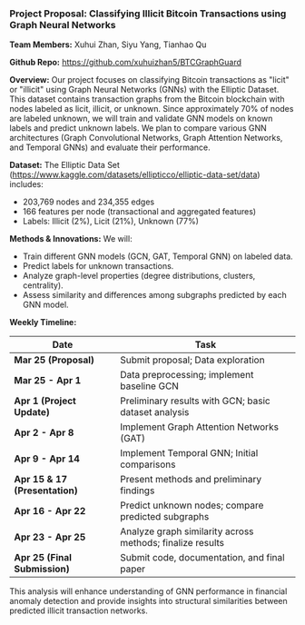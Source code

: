 ### Project Proposal: Classifying Illicit Bitcoin Transactions using Graph Neural Networks

**Team Members:** Xuhui Zhan, Siyu Yang, Tianhao Qu

**Github Repo:** https://github.com/xuhuizhan5/BTCGraphGuard

**Overview:**
Our project focuses on classifying Bitcoin transactions as "licit" or "illicit" using Graph Neural Networks (GNNs) with the Elliptic Dataset. This dataset contains transaction graphs from the Bitcoin blockchain with nodes labeled as licit, illicit, or unknown. Since approximately 70% of nodes are labeled unknown, we will train and validate GNN models on known labels and predict unknown labels. We plan to compare various GNN architectures (Graph Convolutional Networks, Graph Attention Networks, and Temporal GNNs) and evaluate their performance.

**Dataset:**
The Elliptic Data Set (https://www.kaggle.com/datasets/ellipticco/elliptic-data-set/data) includes:

- 203,769 nodes and 234,355 edges
- 166 features per node (transactional and aggregated features)
- Labels: Illicit (2%), Licit (21%), Unknown (77%)

**Methods & Innovations:**
We will:

- Train different GNN models (GCN, GAT, Temporal GNN) on labeled data.
- Predict labels for unknown transactions.
- Analyze graph-level properties (degree distributions, clusters, centrality).
- Assess similarity and differences among subgraphs predicted by each GNN model.

**Weekly Timeline:**

| Date                                 | Task                                                      |
| ------------------------------------ | --------------------------------------------------------- |
| **Mar 25 (Proposal)**          | Submit proposal; Data exploration                         |
| **Mar 25 - Apr 1**             | Data preprocessing; implement baseline GCN                |
| **Apr 1 (Project Update)**     | Preliminary results with GCN; basic dataset analysis      |
| **Apr 2 - Apr 8**              | Implement Graph Attention Networks (GAT)                  |
| **Apr 9 - Apr 14**             | Implement Temporal GNN; Initial comparisons               |
| **Apr 15 & 17 (Presentation)** | Present methods and preliminary findings                  |
| **Apr 16 - Apr 22**            | Predict unknown nodes; compare predicted subgraphs        |
| **Apr 23 - Apr 25**            | Analyze graph similarity across methods; finalize results |
| **Apr 25 (Final Submission)**  | Submit code, documentation, and final paper               |

This analysis will enhance understanding of GNN performance in financial anomaly detection and provide insights into structural similarities between predicted illicit transaction networks.
